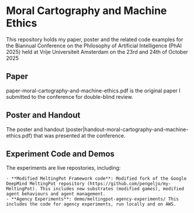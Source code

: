 # Moral Cartography and Machine Ethics
This repository holds my paper, poster and the related code examples for the Biannual Conference on the Philosophy of Artificial Intelligence (PhAI 2025) held at Vrije Universiteit Amsterdam on the 23rd and 24th of October 2025

## Paper
paper-moral-cartography-and-machine-ethics.pdf is the original paper I submitted to the conference for double-blind review. 

## Poster and Handout
The poster and handout (poster|handout-moral-cartography-and-machine-ethics.pdf) that was presented at the conference.

## Experiment Code and Demos
The experiments are live repostories, including:

	- **Modified MeltingPot Framework code**: Modified fork of the Google DeepMind MeltingPot repository (https://github.com/pengeljo/my-MeltingPot). This includes new substrates (modified games), modified agent behaviours and agent management.
	- **Agency Experiments**: demo/meltingpot-agency-experiments/ This includes the code for agency experiments, run locally and on AWS.